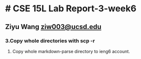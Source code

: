 # # CSE 15L Lab Report-3-week6

## Ziyu Wang ziw003@ucsd.edu

### 3.Copy whole directories with scp -r

1. Copy whole markdown-parse directory to ieng6 account.
